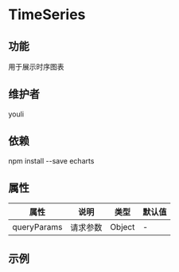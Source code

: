 # TimeSeries

## 功能
用于展示时序图表

## 维护者
youli

## 依赖
npm install --save echarts

## 属性

| 属性        | 说明     | 类型   | 默认值 |
| ----------- | -------- | ------ | ------ |
| queryParams | 请求参数 | Object | -      |

## 示例
